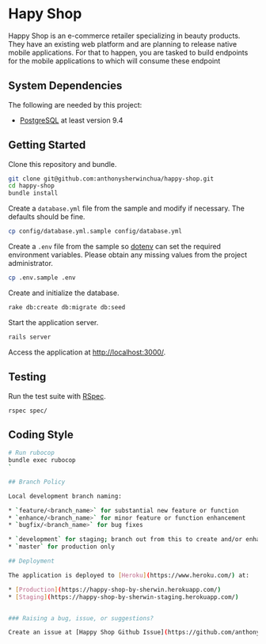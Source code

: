 # Hapy Shop

Happy Shop is an e-commerce retailer specializing in beauty products. They have an existing
web platform and are planning to release native mobile applications. For that to happen, you are
tasked to build endpoints for the mobile applications to which will consume these endpoint

## System Dependencies

The following are needed by this project:

* [PostgreSQL](http://www.postgresql.org/) at least version 9.4

## Getting Started

Clone this repository and bundle.

```bash
git clone git@github.com:anthonysherwinchua/happy-shop.git
cd happy-shop
bundle install
```

Create a `database.yml` file from the sample and modify if necessary.
The defaults should be fine.

```bash
cp config/database.yml.sample config/database.yml
```

Create a `.env` file from the sample so [dotenv](https://github.com/bkeepers/dotenv) can set the required environment variables.
Please obtain any missing values from the project administrator.

```bash
cp .env.sample .env
```

Create and initialize the database.

```bash
rake db:create db:migrate db:seed
```

Start the application server.

```bash
rails server
```

Access the application at [http://localhost:3000/](http://localhost:3000/).

## Testing

Run the test suite with [RSpec](https://github.com/rspec/rspec-rails).

    rspec spec/

## Coding Style

```bash
# Run rubocop
bundle exec rubocop
`

## Branch Policy

Local development branch naming:

* `feature/<branch_name>` for substantial new feature or function
* `enhance/<branch_name>` for minor feature or function enhancement
* `bugfix/<branch_name>` for bug fixes

* `development` for staging; branch out from this to create and/or enhance existing feature(s);
* `master` for production only

## Deployment

The application is deployed to [Heroku](https://www.heroku.com/) at:

* [Production](https://happy-shop-by-sherwin.herokuapp.com/)
* [Staging](https://happy-shop-by-sherwin-staging.herokuapp.com/)


### Raising a bug, issue, or suggestions?

Create an issue at [Happy Shop Github Issue](https://github.com/anthonysherwinchua/happy-shop/issues)
